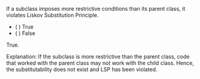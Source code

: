 <panel header="{{ icon_Q_A }} Is this LSP?">
<question>

If a subclass imposes more restrictive conditions than its parent class, it violates Liskov Substitution Principle.

- ( ) True
- ( ) False

<div slot="answer">

True.

Explanation: If the subclass is more restrictive than the parent class, code that worked with the parent class may not work with the child class. Hence, the substitutability does not exist and LSP has been violated. 

</div>
</question>
</panel>

